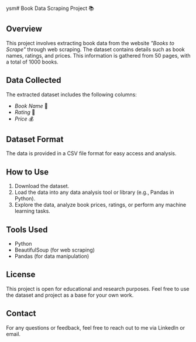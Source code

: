 ysm# Book Data Scraping Project 📚

## Overview
This project involves extracting book data from the website *"Books to Scrape"* through web scraping. The dataset contains details such as book names, ratings, and prices. This information is gathered from 50 pages, with a total of 1000 books.

## Data Collected
The extracted dataset includes the following columns:
- *Book Name* 📖
- *Rating* 🌟
- *Price* 💰

## Dataset Format
The data is provided in a CSV file format for easy access and analysis. 

## How to Use
1. Download the dataset.
2. Load the data into any data analysis tool or library (e.g., Pandas in Python).
3. Explore the data, analyze book prices, ratings, or perform any machine learning tasks.

## Tools Used
- Python
- BeautifulSoup (for web scraping)
- Pandas (for data manipulation)

## License
This project is open for educational and research purposes. Feel free to use the dataset and project as a base for your own work.

## Contact
For any questions or feedback, feel free to reach out to me via LinkedIn or email.
